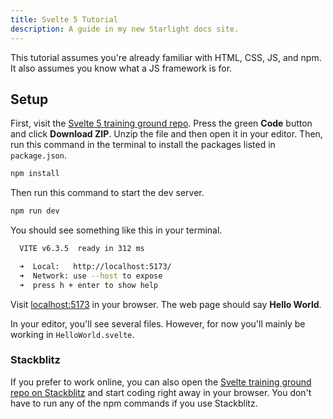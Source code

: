```yaml
---
title: Svelte 5 Tutorial
description: A guide in my new Starlight docs site.
---
```


This tutorial assumes you're already familiar with HTML, CSS, JS, and npm. It also assumes you know what a JS framework is for.

## Setup

First, visit the <a href="https://github.com/simpledevio/svelte-5-training-ground" target="_blank">Svelte 5 training ground repo</a>. Press the green **Code** button and click **Download ZIP**. Unzip the file and then open it in your editor. Then, run this command in the terminal to install the packages listed in `package.json`.

```bash
npm install
```

Then run this command to start the dev server.

```bash
npm run dev
```

You should see something like this in your terminal.

```bash
  VITE v6.3.5  ready in 312 ms

  ➜  Local:   http://localhost:5173/
  ➜  Network: use --host to expose
  ➜  press h + enter to show help
```

Visit <a href="http://localhost:5173/" target="_blank">localhost:5173</a> in your browser. The web page should say **Hello World**.

In your editor, you'll see several files. However, for now you'll mainly be working in `HelloWorld.svelte`.

### Stackblitz

If you prefer to work online, you can also open the <a href="https://stackblitz.com/github/simpledevio/svelte-5-training-ground?file=src/lib/HelloWorld.svelte" target="_blank">Svelte training ground repo on Stackblitz</a> and start coding right away in your browser. You don't have to run any of the npm commands if you use Stackblitz.
